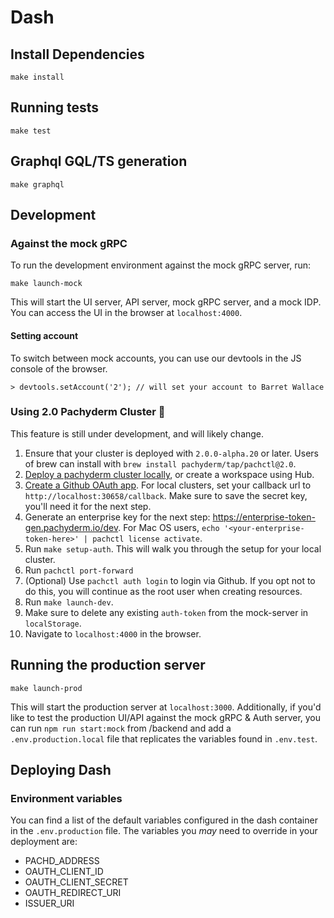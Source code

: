 # Dash

## Install Dependencies
```
make install
```

## Running tests
```
make test
```

## Graphql GQL/TS generation
```
make graphql
```


## Development

### Against the mock gRPC
To run the development environment against the mock gRPC server, run:

`make launch-mock`

This will start the UI server, API server, mock gRPC server, and a mock IDP. You can access the UI in the browser at `localhost:4000`.

#### Setting account
To switch between mock accounts, you can use our devtools in the JS console of the browser.

```
> devtools.setAccount('2'); // will set your account to Barret Wallace
```

### Using 2.0 Pachyderm Cluster 🚧
This feature is still under development, and will likely change.

1. Ensure that your cluster is deployed with `2.0.0-alpha.20` or later. Users of brew can install with `brew install pachyderm/tap/pachctl@2.0`.
1. [Deploy a pachyderm cluster locally](https://docs.pachyderm.com/latest/getting_started/local_installation/), or create a workspace using Hub.
1. [Create a Github OAuth app](https://docs.github.com/en/developers/apps/creating-an-oauth-app). For local clusters, set your callback url to `http://localhost:30658/callback`. Make sure to save the secret key, you'll need it for the next step.
1. Generate an enterprise key for the next step: https://enterprise-token-gen.pachyderm.io/dev. For Mac OS users, `echo '<your-enterprise-token-here>' | pachctl license activate`.
1. Run `make setup-auth`. This will walk you through the setup for your local cluster.
1. Run `pachctl port-forward`
1. (Optional) Use `pachctl auth login` to login via Github. If you opt not to do this, you will continue as the root user when creating resources.
2. Run `make launch-dev`.
3. Make sure to delete any existing `auth-token` from the mock-server in `localStorage`.
4. Navigate to `localhost:4000` in the browser.

## Running the production server

`make launch-prod`

This will start the production server at `localhost:3000`. Additionally, if you'd like to test the production UI/API against the mock gRPC & Auth server, you can run `npm run start:mock` from /backend and add a `.env.production.local` file that replicates the variables found in `.env.test`.

## Deploying Dash

### Environment variables
You can find a list of the default variables configured in the dash container in the `.env.production` file. The variables you _may_ need to override in your deployment are:

- PACHD_ADDRESS
- OAUTH_CLIENT_ID
- OAUTH_CLIENT_SECRET
- OAUTH_REDIRECT_URI
- ISSUER_URI
